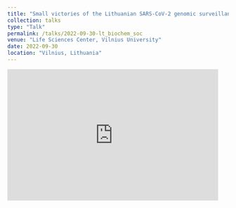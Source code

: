 ```yaml
---
title: "Small victories of the Lithuanian SARS-CoV-2 genomic surveillance programme"
collection: talks
type: "Talk"
permalink: /talks/2022-09-30-lt_biochem_soc
venue: "Life Sciences Center, Vilnius University"
date: 2022-09-30
location: "Vilnius, Lithuania"
---
```


<iframe src="https://docs.google.com/presentation/d/e/2PACX-1vTA-_TJouv8Xb7Ns4-7BUJM-EzJIuLWPnnF_cX_HqF8ujaZciWzI5_5oeB8UaIcFNUbP5mEC0toU6u9/embed?start=false&loop=false&delayms=3000" frameborder="0" width="480" height="299" allowfullscreen="true" mozallowfullscreen="true" webkitallowfullscreen="true"></iframe>
